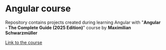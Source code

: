 # Angular course

Repository contains projects created during learning Angular with  "**Angular - The Complete Guide (2025 Edition)**" course by **Maximilian Schwarzmüller**

[Link to the course](https://www.udemy.com/course/the-complete-guide-to-angular-2)
